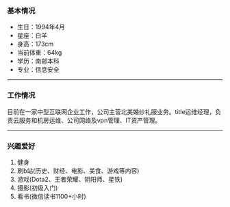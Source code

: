### 基本情况

* 生日：1994年4月
* 星座：白羊
* 身高：173cm
* 当前体重：64kg
* 学历：南邮本科
* 专业：信息安全

---

### 工作情况
目前在一家中型互联网企业工作，公司主营北美婚纱礼服业务。title运维经理，负责云服务和机房运维、公司网络及vpn管理、IT资产管理。

---

### 兴趣爱好
1. 健身
2. 刷b站(历史、财经、电影、美食、游戏等内容)
3. 游戏(Dota2、王者荣耀、阴阳师、星铁)
4. 摄影(初级入门)
5. 看书(微信读书1100+小时)
